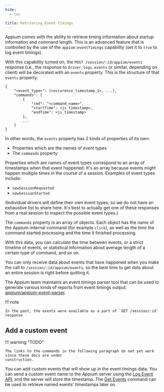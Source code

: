 ```yaml
---
hide:
  - toc

title: Retrieving Event Timings
---
```


Appium comes with the ability to retrieve timing information about startup
information and command length. This is an advanced feature that is controlled
by the use of the `appium:eventTimings` capability (set it to `true` to log event
timings).

With this capability turned on, the `POST /session/:id/appium/events` response (i.e., 
the response to `driver.logs.events` or similar, depending on client) will be 
decorated with an `events` property. This is the structure of that `events`
property:

```
{
    "<event_type>": [<occurence_timestamp_1>, ...],
    "commands": [
        {
            "cmd": "<command_name>",
            "startTime": <js_timestamp>,
            "endTime": <js_timestamp>
        },
        ...
    ]
}
```

In other words, the `events` property has 2 kinds of properties of its own:

* Properties which are the names of event types
* The `commands` property

Properties which are names of event types correspond to an array of timestamps
when that event happened. It's an array because events might happen multiple
times in the course of a session. Examples of event types include:

* `newSessionRequested`
* `newSessionStarted`

(Individual drivers will define their own event types, so we do not have an
exhaustive list to share here. It's best to actually get one of these responses
from a real session to inspect the possible event types.)

The `commands` property is an array of objects. Each object has the name of the
Appium-internal command (for example `click`), as well as the time the command
started processing and the time it finished processing.

With this data, you can calculate the time between events, or a strict timeline
of events, or statistical information about average length of a certain type of
command, and so on.

You can only receive data about events that have happened when you make the
call to `/session/:id/appium/events`, so the best time to get data about an entire session is
right before quitting it.

The Appium team maintains an event timings parser tool that can be used to
generate various kinds of reports from event timings output:
[appium/appium-event-parser](https://github.com/appium/appium-event-parser).

!!! note

    In the past, the events were available as a part of `GET /session/:id` response

## Add a custom event

!!! warning "TODO"

    The links to the commands in the following paragraph do not yet work since these docs are under
    construction.

You can add custom events that will show up in the event timings data. You can send a custom event
name to the Appium server using the [Log Event API](#TODO), and the server will store the
timestamp. The [Get Events](#TODO) command can be used to retrieve named events' timestamps later
on.
